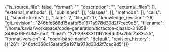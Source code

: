 {"is_source_file": false, "format": "", "description": "", "external_files": [], "external_methods": [], "published": [], "classes": [], "methods": [], "calls": [], "search-terms": [], "state": 2, "file_id": 17, "knowledge_revision": 26, "git_revision": "246bfc368d15aafbf5e1971a978d30d2f7cec9d5", "filename": "/home/kavia/workspace/code-generation/tictactoe-classic-34858-34863/README.md", "hash": "279297833111628e0b39a2b5f7a83c25", "format-version": 4, "code-base-name": "default", "revision_history": [{"26": "246bfc368d15aafbf5e1971a978d30d2f7cec9d5"}]}